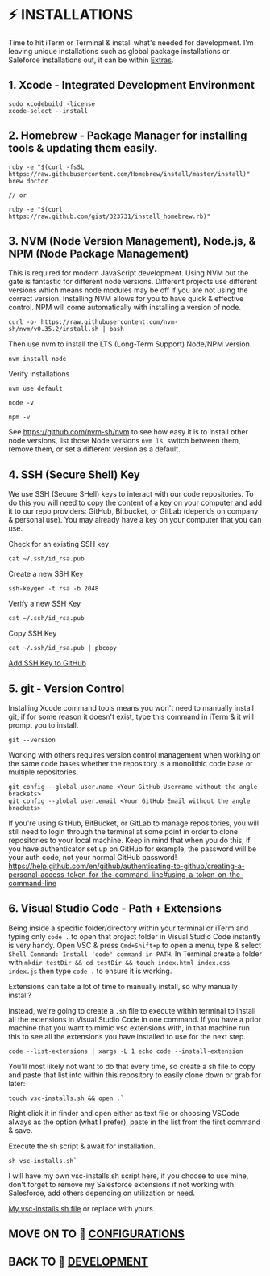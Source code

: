 # ⚡️ INSTALLATIONS

Time to hit iTerm or Terminal & install what's needed for development. I'm leaving unique installations such as global package installations or Saleforce installations out, it can be within [Extras](../../../Extras/Extras.md).

## 1. Xcode - Integrated Development Environment
```
sudo xcodebuild -license
xcode-select --install
```

## 2. Homebrew - Package Manager for installing tools & updating them easily.
```
ruby -e "$(curl -fsSL https://raw.githubusercontent.com/Homebrew/install/master/install)"
brew doctor

// or

ruby -e "$(curl https://raw.github.com/gist/323731/install_homebrew.rb)"
```

## 3. NVM (Node Version Management), Node.js, & NPM (Node Package Management)
This is required for modern JavaScript development. Using NVM out the gate is fantastic for different node versions. Different projects use different versions which means node modules may be off if you are not using the correct version. Installing NVM allows for you to have quick & effective control. NPM will come automatically with installing a version of node.
```
curl -o- https://raw.githubusercontent.com/nvm-sh/nvm/v0.35.2/install.sh | bash
```
Then use nvm to install the LTS (Long-Term Support) Node/NPM version.
```
nvm install node
```

Verify installations
```
nvm use default
```
```
node -v
```
```
npm -v
```

See https://github.com/nvm-sh/nvm to see how easy it is to install other node versions, list those Node versions `nvm ls`, switch between them, remove them, or set a different version as a default.

## 4. SSH (Secure Shell) Key
We use SSH (Secure SHell) keys to interact with our code repositories.  To do this you will need to copy the content of a key on your computer and add it to our repo providers: GitHub, Bitbucket, or GitLab (depends on company & personal use).  You may already have a key on your computer that you can use.

Check for an existing SSH key
```
cat ~/.ssh/id_rsa.pub
```
Create a new SSH Key
```
ssh-keygen -t rsa -b 2048
```
Verify a new SSH Key
```
cat ~/.ssh/id_rsa.pub
```
Copy SSH Key
```
cat ~/.ssh/id_rsa.pub | pbcopy
```

[Add SSH Key to GitHub](https://help.github.com/en/github/authenticating-to-github/adding-a-new-ssh-key-to-your-github-account)

## 5. git - Version Control
Installing Xcode command tools means you won't need to manually install git, if for some reason it doesn't exist, type this command in iTerm & it will prompt you to install.
```
git --version
```
Working with others requires version control management when working on the same code bases whether the repository is a monolithic code base or multiple repositories.

```
git config --global user.name <Your GitHub Username without the angle brackets>
git config --global user.email <Your GitHub Email without the angle brackets>
``` 

If you're using GitHub, BitBucket, or GitLab to manage repositories, you will still need to login through the terminal at some point in order to clone repositories to your local machine. Keep in mind that when you do this, if you have authenticator set up on GitHub for example, the password will be your auth code, not your normal GitHub password!
https://help.github.com/en/github/authenticating-to-github/creating-a-personal-access-token-for-the-command-line#using-a-token-on-the-command-line

## 6. Visual Studio Code - Path + Extensions
Being inside a specific folder/directory within your terminal or iTerm and typing only `code .` to open that project folder in Visual Studio Code instantly is very handy.
Open VSC & press `Cmd+Shift+p` to open a menu, type & select `Shell Command: Install 'code' command in PATH`. In Terminal create a folder with `mkdir testDir && cd testDir && touch index.html index.css index.js` then type `code .` to ensure it is working.

Extensions can take a lot of time to manually install, so why manually install?

Instead, we're going to create a `.sh` file to execute within terminal to install all the extensions in Visual Studio Code in one command. If you have a prior machine that you want to mimic vsc extensions with, in that machine run this to see all the extensions you have installed to use for the next step. 
```
code --list-extensions | xargs -L 1 echo code --install-extension
```

You'll most likely not want to do that every time, so create a sh file to copy and paste that list into within this repository to easily clone down or grab for later:

```
touch vsc-installs.sh && open .`
```
Right click it in finder and open either as text file or choosing VSCode always as the option (what I prefer), paste in the list from the first command & save.

Execute the sh script & await for installation.
```
sh vsc-installs.sh`
```

I will have my own vsc-installs sh script here, if you choose to use mine, don't forget to remove my Salesforce extensions if not working with Salesforce, add others depending on utilization or need.

[My vsc-installs.sh file](./vsc-installs.sh) or replace with yours.

## MOVE ON TO 🔧 [CONFIGURATIONS](./Configurations.md)

## BACK TO 🔨 [DEVELOPMENT](./Development.md)
